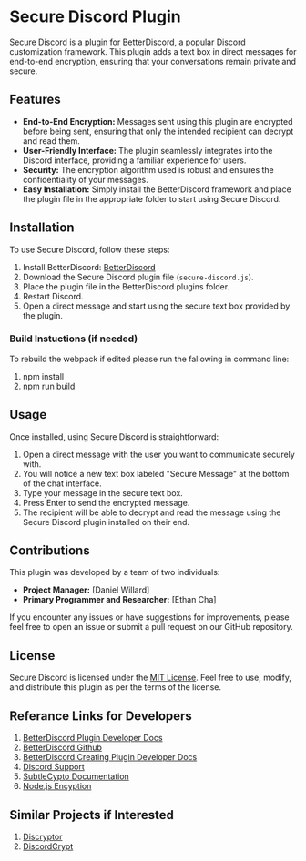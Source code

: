# Secure Discord Plugin

Secure Discord is a plugin for BetterDiscord, a popular Discord customization framework. This plugin adds a text box in direct messages for end-to-end encryption, ensuring that your conversations remain private and secure.

## Features

- **End-to-End Encryption:** Messages sent using this plugin are encrypted before being sent, ensuring that only the intended recipient can decrypt and read them.
- **User-Friendly Interface:** The plugin seamlessly integrates into the Discord interface, providing a familiar experience for users.
- **Security:** The encryption algorithm used is robust and ensures the confidentiality of your messages.
- **Easy Installation:** Simply install the BetterDiscord framework and place the plugin file in the appropriate folder to start using Secure Discord.

## Installation

To use Secure Discord, follow these steps:

1. Install BetterDiscord: [BetterDiscord](https://betterdiscord.app/)
2. Download the Secure Discord plugin file (`secure-discord.js`).
3. Place the plugin file in the BetterDiscord plugins folder.
4. Restart Discord.
5. Open a direct message and start using the secure text box provided by the plugin.

### Build Instuctions (if needed)

To rebuild the webpack if edited please run the fallowing in command line:

1. npm install
2. npm run build

## Usage

Once installed, using Secure Discord is straightforward:

1. Open a direct message with the user you want to communicate securely with.
2. You will notice a new text box labeled "Secure Message" at the bottom of the chat interface.
3. Type your message in the secure text box.
4. Press Enter to send the encrypted message.
5. The recipient will be able to decrypt and read the message using the Secure Discord plugin installed on their end.

## Contributions

This plugin was developed by a team of two individuals:

- **Project Manager:** [Daniel Willard]
- **Primary Programmer and Researcher:** [Ethan Cha]

If you encounter any issues or have suggestions for improvements, please feel free to open an issue or submit a pull request on our GitHub repository.

## License

Secure Discord is licensed under the [MIT License](LICENSE). Feel free to use, modify, and distribute this plugin as per the terms of the license.

## Referance Links for Developers
1. [BetterDiscord Plugin Developer Docs](https://docs.betterdiscord.app/plugins/)
2. [BetterDiscord Github](https://github.com/BetterDiscord/BetterDiscord)
3. [BetterDiscord Creating Plugin Developer Docs](https://docs.betterdiscord.app/plugins/basics/creating-a-plugin/)
4. [Discord Support](https://support.discord.com/hc/en-us)
5. [SubtleCypto Documentation](https://developer.mozilla.org/en-US/docs/Web/API/SubtleCrypto/decrypt)
6. [Node.js Encyption](https://www.sohamkamani.com/nodejs/rsa-encryption/)

## Similar Projects if Interested

1. [Discryptor](https://www.discryptor.io/)
2. [DiscordCrypt](https://github.com/leogx9r/DiscordCrypt)
